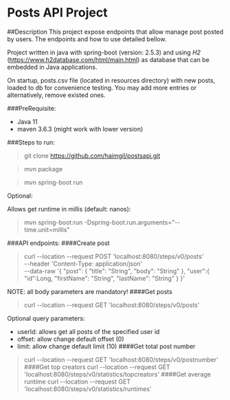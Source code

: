 # Posts API Project

##Description
This project expose endpoints that allow manage post posted by users. The endpoints and how to use detailed bellow.

Project written in java with spring-boot (version: 2.5.3)
and using *H2* (https://www.h2database.com/html/main.html)
as database that can be embedded in Java applications.

On startup, posts.csv file (located in resources directory) with new posts, loaded to db for convenience testing. You may add more entries or alternatively, remove existed ones.

###PreRequisite:
- Java 11
- maven 3.6.3 (might work with lower version)

###Steps to run:
> git clone https://github.com/haimgil/postsapi.git

> mvn package 

> mvn spring-boot run

Optional:

Allows get runtime in millis (default: nanos):
> mvn spring-boot:run -Dspring-boot.run.arguments="--time.unit=millis"

###API endpoints:
####Create post
> curl --location --request POST 'localhost:8080/steps/v0/posts' \
--header 'Content-Type: application/json' \
--data-raw '{
"post": {
"title": "String",
"body": "String"
},
"user":{
"id":Long,
"firstName": "String",
"lastName": "String"
}
}'

NOTE: all body parameters are mandatory!
####Get posts
>curl --location --request GET 'localhost:8080/steps/v0/posts'

Optional query parameters:
* userId: allows get all posts of the specified user id
* offset: allow change default offset (0)
* limit: allow change default limit (10)
####Get total post number
>curl --location --request GET 'localhost:8080/steps/v0/postnumber'
####Get top creators
>curl --location --request GET 'localhost:8080/steps/v0/statistics/topcreators'
####Get average runtime
>curl --location --request GET 'localhost:8080/steps/v0/statistics/runtimes'